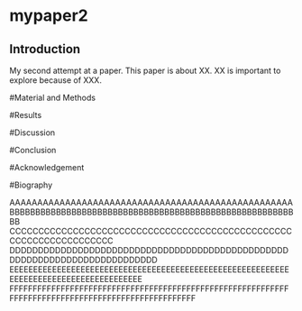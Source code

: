 
# mypaper2

## Introduction
My second attempt at a paper. 
This paper is about XX. XX is important to explore because of XXX.

#Material and Methods

#Results

#Discussion

#Conclusion

#Acknowledgement

#Biography

AAAAAAAAAAAAAAAAAAAAAAAAAAAAAAAAAAAAAAAAAAAAAAAAAAA
BBBBBBBBBBBBBBBBBBBBBBBBBBBBBBBBBBBBBBBBBBBBBBBBBBBBBBBBB
CCCCCCCCCCCCCCCCCCCCCCCCCCCCCCCCCCCCCCCCCCCCCCCCCCCCCCCCCCCCCCCCCCC
DDDDDDDDDDDDDDDDDDDDDDDDDDDDDDDDDDDDDDDDDDDDDDDDDDDDDDDDDDDDDDDDDDDDDDDDDDD
EEEEEEEEEEEEEEEEEEEEEEEEEEEEEEEEEEEEEEEEEEEEEEEEEEEEEEEEEEEEEEEEEEEEEEEEEEEEEEEEEEEEEEE
FFFFFFFFFFFFFFFFFFFFFFFFFFFFFFFFFFFFFFFFFFFFFFFFFFFFFFFFFFFFFFFFFFFFFFFFFFFFFFFFFFFFFFFFFFFFFFFFFFFF
